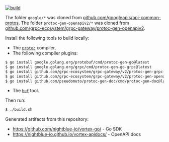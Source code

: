 [![build](https://github.com/nightblue-io/vortex-proto/actions/workflows/main.yml/badge.svg)](https://github.com/nightblue-io/vortex-proto/actions/workflows/main.yml)

The folder `google/*` was cloned from [github.com/googleapis/api-common-protos](https://github.com/googleapis/api-common-protos). The folder `protoc-gen-openapiv2/*` was cloned from [github.com/grpc-ecosystem/grpc-gateway/protoc-gen-openapiv2](https://github.com/grpc-ecosystem/grpc-gateway).

Install the following tools to build locally:

* The [`protoc`](https://grpc.io/docs/protoc-installation/) compiler,
* The following compiler plugins:

```bash
$ go install google.golang.org/protobuf/cmd/protoc-gen-go@latest
$ go install google.golang.org/grpc/cmd/protoc-gen-go-grpc@latest
$ go install github.com/grpc-ecosystem/grpc-gateway/v2/protoc-gen-grpc-gateway@latest
$ go install github.com/grpc-ecosystem/grpc-gateway/v2/protoc-gen-openapiv2@latest
$ go install github.com/pseudomuto/protoc-gen-doc/cmd/protoc-gen-doc@latest
```

* The [`buf`](https://docs.buf.build/installation) tool.

Then run:

```bash
$ ./build.sh
```

Generated artifacts from this repository:

* https://github.com/nightblue-io/vortex-go/ - Go SDK
* https://nightblue-io.github.io/vortex-apidocs/ - OpenAPI docs
